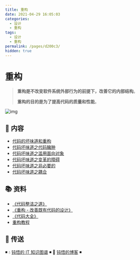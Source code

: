```yaml
---
title: 重构
date: 2021-04-29 16:05:03
categories:
  - 设计
  - 重构
tags:
  - 设计
  - 重构
permalink: /pages/d200c3/
hidden: true
---
```


# 重构

> **重构是不改变软件系统外部行为的前提下，改善它的内部结构**。
>
> **重构的目的是为了提高代码的质量和性能**。

![img](https://raw.githubusercontent.com/dunwu/images/dev/snap/20210430112157.png)

## 📖 内容

- [代码的坏味道和重构](01.代码的坏味道和重构.md)
- [代码坏味道之代码臃肿](02.代码坏味道之代码臃肿.md)
- [代码坏味道之滥用面向对象](03.代码坏味道之滥用面向对象.md)
- [代码坏味道之变革的障碍](04.代码坏味道之变革的障碍.md)
- [代码坏味道之非必要的](05.代码坏味道之非必要的.md)
- [代码坏味道之耦合](06.代码坏味道之耦合.md)

## 📚 资料

- [《代码整洁之道》](https://book.douban.com/subject/4199741/)
- [《重构 - 改善既有代码的设计》](https://book.douban.com/subject/4262627/)
- [《代码大全》](https://book.douban.com/subject/1477390/)
- [重构教程](https://sourcemaking.com/refactoring)

## 🚪 传送

◾ 💧 [钝悟的 IT 知识图谱](https://dunwu.github.io/waterdrop/) ◾ 🎯 [钝悟的博客](https://dunwu.github.io/blog/) ◾
